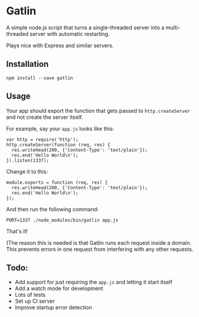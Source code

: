 Gatlin
======
A simple node.js script that turns a single-threaded server into a multi-threaded server with automatic restarting.

Plays nice with Express and similar servers.

Installation
------------

    npm install --save gatlin

Usage
-----

Your app should export the function that gets passed to `http.createServer` and not create the server itself.

For example, say your `app.js` looks like this:

    var http = require('http');
    http.createServer(function (req, res) {
      res.writeHead(200, {'Content-Type': 'text/plain'});
      res.end('Hello World\n');
    }).listen(1337);
    
Change it to this:

    module.exports = function (req, res) {
      res.writeHead(200, {'Content-Type': 'text/plain'});
      res.end('Hello World\n');
    });

And then run the following command:

    PORT=1337 ./node_modules/bin/gatlin app.js
    
That's it!

(The reason this is needed is that Gatlin runs each request inside a domain. This prevents errors in one request from interfering with any other requests.


Todo: 
-----

* Add support for just requiring the `app.js` and letting it start itself
* Add a watch mode for development
* Lots of tests
* Set up CI server
* Improve startup error detection